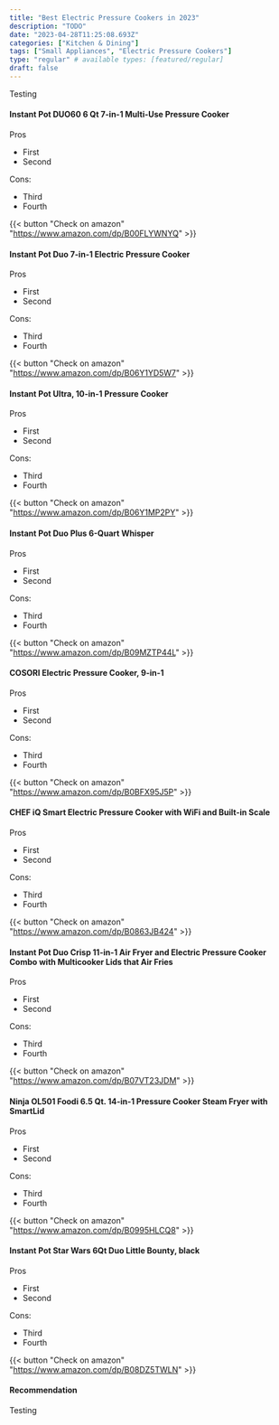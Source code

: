 ```yaml
---
title: "Best Electric Pressure Cookers in 2023"
description: "TODO"
date: "2023-04-28T11:25:08.693Z"
categories: ["Kitchen & Dining"]
tags: ["Small Appliances", "Electric Pressure Cookers"]
type: "regular" # available types: [featured/regular]
draft: false
---
```

Testing


#### Instant Pot DUO60 6 Qt 7-in-1 Multi-Use Pressure Cooker



Pros

- First
- Second

Cons:

- Third
- Fourth


{{< button "Check on amazon" "https://www.amazon.com/dp/B00FLYWNYQ" >}}

#### Instant Pot Duo 7-in-1 Electric Pressure Cooker



Pros

- First
- Second

Cons:

- Third
- Fourth


{{< button "Check on amazon" "https://www.amazon.com/dp/B06Y1YD5W7" >}}

#### Instant Pot Ultra, 10-in-1 Pressure Cooker



Pros

- First
- Second

Cons:

- Third
- Fourth


{{< button "Check on amazon" "https://www.amazon.com/dp/B06Y1MP2PY" >}}

#### Instant Pot Duo Plus 6-Quart Whisper



Pros

- First
- Second

Cons:

- Third
- Fourth


{{< button "Check on amazon" "https://www.amazon.com/dp/B09MZTP44L" >}}

#### COSORI Electric Pressure Cooker, 9-in-1



Pros

- First
- Second

Cons:

- Third
- Fourth


{{< button "Check on amazon" "https://www.amazon.com/dp/B0BFX95J5P" >}}

#### CHEF iQ Smart Electric Pressure Cooker with WiFi and Built-in Scale



Pros

- First
- Second

Cons:

- Third
- Fourth


{{< button "Check on amazon" "https://www.amazon.com/dp/B0863JB424" >}}

#### Instant Pot Duo Crisp 11-in-1 Air Fryer and Electric Pressure Cooker Combo with Multicooker Lids that Air Fries



Pros

- First
- Second

Cons:

- Third
- Fourth


{{< button "Check on amazon" "https://www.amazon.com/dp/B07VT23JDM" >}}

#### Ninja OL501 Foodi 6.5 Qt. 14-in-1 Pressure Cooker Steam Fryer with SmartLid



Pros

- First
- Second

Cons:

- Third
- Fourth


{{< button "Check on amazon" "https://www.amazon.com/dp/B0995HLCQ8" >}}

#### Instant Pot Star Wars 6Qt Duo Little Bounty, black



Pros

- First
- Second

Cons:

- Third
- Fourth


{{< button "Check on amazon" "https://www.amazon.com/dp/B08DZ5TWLN" >}}


#### Recommendation

Testing
